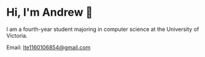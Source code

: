 # Hi, I'm Andrew 👋
I am a fourth-year student majoring in computer science at the University of Victoria.

Email: lte1160106854@gmail.com
